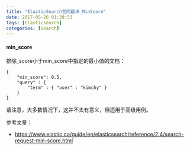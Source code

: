```yaml
---
title: "ElasticSearch官网翻译_MinScore"
date: 2017-05-26 01:39:53
tags: [Elasticsearch]
categories: [Search]
---
```


#### min_score

排除_score小于min_score中指定的最小值的文档：

```
{
    "min_score": 0.5,
    "query" : {
        "term" : { "user" : "kimchy" }
    }
}
```

请注意，大多数情况下，这并不太有意义，但适用于高级用例。

参考文章：

- https://www.elastic.co/guide/en/elasticsearch/reference/2.4/search-request-min-score.html

